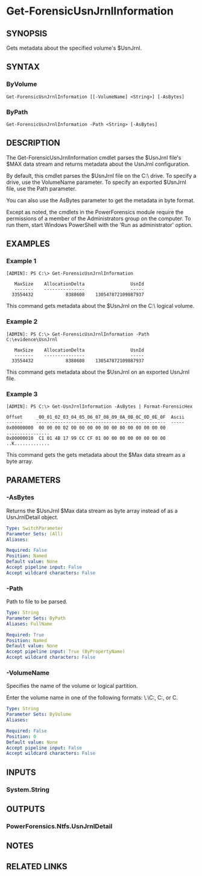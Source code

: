 # Get-ForensicUsnJrnlInformation

## SYNOPSIS
Gets metadata about the specified volume's $UsnJrnl.

## SYNTAX

### ByVolume
```
Get-ForensicUsnJrnlInformation [[-VolumeName] <String>] [-AsBytes]
```

### ByPath
```
Get-ForensicUsnJrnlInformation -Path <String> [-AsBytes]
```

## DESCRIPTION
The Get-ForensicUsnJrnlInformation cmdlet parses the $UsnJrnl file&apos;s $MAX data stream and returns metadata about the UsnJrnl configuration.

By default, this cmdlet parses the $UsnJrnl file on the C:\ drive. To specify a drive, use the
VolumeName parameter. To specify an exported $UsnJrnl file, use the Path parameter.

You can also use the AsBytes parameter to get the metadata in byte format.

Except as noted, the cmdlets in the PowerForensics module require the permissions of a member of the Administrators group on the computer. To run them, start Windows PowerShell with the 'Run as administrator' option.

## EXAMPLES

### Example 1
```
[ADMIN]: PS C:\> Get-ForensicUsnJrnlInformation

   MaxSize    AllocationDelta                 UsnId
   -------    ---------------                 -----
  33554432            8388608    130547872109887937
```

This command gets metadata about the $UsnJrnl on the C:\ logical volume.

### Example 2
```
[ADMIN]: PS C:\> Get-ForensicUsnJrnlInformation -Path C:\evidence\UsnJrnl

   MaxSize    AllocationDelta                 UsnId
   -------    ---------------                 -----
  33554432            8388608    130547872109887937
```

This command gets metadata about the $UsnJrnl on an exported UsnJrnl file.

### Example 3
```
[ADMIN]: PS C:\> Get-UsnJrnlInformation -AsBytes | Format-ForensicHex

Offset     _00_01_02_03_04_05_06_07_08_09_0A_0B_0C_0D_0E_0F  Ascii
------     ------------------------------------------------  -----
0x00000000  00 00 00 02 00 00 00 00 00 00 80 00 00 00 00 00  ................
0x00000010  C1 01 4B 17 99 CC CF 01 00 00 00 00 00 00 00 00  ..K.............
```

This command gets the gets metadata about the $Max data stream as a byte array.

## PARAMETERS

### -AsBytes
Returns the $UsnJrnl $Max data stream as byte array instead of as a UsnJrnlDetail object.

```yaml
Type: SwitchParameter
Parameter Sets: (All)
Aliases: 

Required: False
Position: Named
Default value: None
Accept pipeline input: False
Accept wildcard characters: False
```

### -Path
Path to file to be parsed.

```yaml
Type: String
Parameter Sets: ByPath
Aliases: FullName

Required: True
Position: Named
Default value: None
Accept pipeline input: True (ByPropertyName)
Accept wildcard characters: False
```

### -VolumeName
Specifies the name of the volume or logical partition.

Enter the volume name in one of the following formats: \\.\C:, C:, or C.

```yaml
Type: String
Parameter Sets: ByVolume
Aliases: 

Required: False
Position: 0
Default value: None
Accept pipeline input: False
Accept wildcard characters: False
```

## INPUTS

### System.String


## OUTPUTS

### PowerForensics.Ntfs.UsnJrnlDetail

## NOTES

## RELATED LINKS

